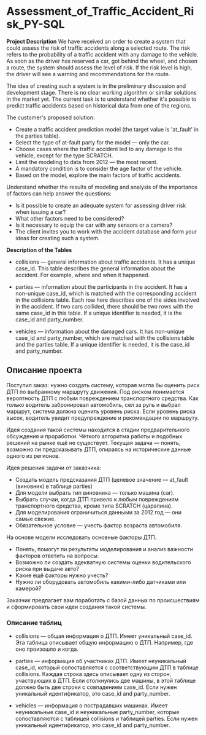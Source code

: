 # Assessment_of_Traffic_Accident_Risk_PY-SQL

**Project Description**
We have received an order to create a system that could assess the risk of traffic accidents along a selected route. The risk refers to the probability of a traffic accident with any damage to the vehicle. As soon as the driver has reserved a car, got behind the wheel, and chosen a route, the system should assess the level of risk. If the risk level is high, the driver will see a warning and recommendations for the route.

The idea of creating such a system is in the preliminary discussion and development stage. There is no clear working algorithm or similar solutions in the market yet. The current task is to understand whether it's possible to predict traffic accidents based on historical data from one of the regions.

The customer's proposed solution:

- Create a traffic accident prediction model (the target value is 'at_fault' in the parties table).
- Select the type of at-fault party for the model — only the car.
- Choose cases where the traffic accident led to any damage to the vehicle, except for the type SCRATCH.
- Limit the modeling to data from 2012 — the most recent.
- A mandatory condition is to consider the age factor of the vehicle.
- Based on the model, explore the main factors of traffic accidents.

Understand whether the results of modeling and analysis of the importance of factors can help answer the questions:
- Is it possible to create an adequate system for assessing driver risk when issuing a car?
- What other factors need to be considered?
- Is it necessary to equip the car with any sensors or a camera?
- The client invites you to work with the accident database and form your ideas for creating such a system.

**Description of the Tables**
- collisions — general information about traffic accidents. It has a unique case_id. This table describes the general information about the accident. For example, where and when it happened.

- parties — information about the participants in the accident. It has a non-unique case_id, which is matched with the corresponding accident in the collisions table. Each row here describes one of the sides involved in the accident. If two cars collided, there should be two rows with the same case_id in this table. If a unique identifier is needed, it is the case_id and party_number.

- vehicles — information about the damaged cars. It has non-unique case_id and party_number, which are matched with the collisions table and the parties table. If a unique identifier is needed, it is the case_id and party_number.



## Описание проекта

Поступил заказ: нужно создать систему, которая могла бы оценить риск ДТП по выбранному маршруту движения. Под риском понимается вероятность ДТП с любым повреждением транспортного средства. Как только водитель забронировал автомобиль, сел за руль и выбрал маршрут, система должна оценить уровень риска. Если уровень риска высок, водитель увидит предупреждение и рекомендации по маршруту.

Идея создания такой системы находится в стадии предварительного обсуждения и проработки. Чёткого алгоритма работы и подобных решений на рынке ещё не существует. Текущая задача — понять, возможно ли предсказывать ДТП, опираясь на исторические данные одного из регионов.

Идея решения задачи от заказчика: 
- Создать модель предсказания ДТП (целевое значение — at_fault (виновник) в таблице parties)
- Для модели выбрать тип виновника — только машина (car).
- Выбрать случаи, когда ДТП привело к любым повреждениям транспортного средства, кроме типа SCRATCH (царапина).
- Для моделирования ограничиться данными за 2012 год — они самые свежие.
- Обязательное условие — учесть фактор возраста автомобиля.

На основе модели исследовать основные факторы ДТП.
- Понять, помогут ли результаты моделирования и анализ важности факторов ответить на вопросы:
- Возможно ли создать адекватную системы оценки водительского риска при выдаче авто?
- Какие ещё факторы нужно учесть?
- Нужно ли оборудовать автомобиль какими-либо датчиками или камерой?

Заказчик предлагает вам поработать с базой данных по происшествиям и сформировать свои идеи создания такой системы. 

### Описание таблиц

- collisions — общая информация о ДТП. Имеет уникальный case_id. Эта таблица описывает общую информацию о ДТП. Например, где оно произошло и когда.

- parties — информация об участниках ДТП. Имеет неуникальный case_id, который сопоставляется с соответствующим ДТП в таблице collisions. Каждая строка здесь описывает одну из сторон, участвующих в ДТП. Если столкнулись две машины, в этой таблице должно быть две строки с совпадением case_id. Если нужен уникальный идентификатор, это case_id and party_number.

- vehicles — информация о пострадавших машинах. Имеет неуникальные case_id и неуникальные party_number, которые сопоставляются с таблицей collisions и таблицей parties. Если нужен уникальный идентификатор, это case_id and party_number.

